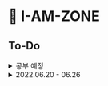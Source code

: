 # 📢 I-AM-ZONE

## To-Do

<details>
    <summary>공부 예정</summary>

### Git

-   #### WORKFLOW

    -   [ ] Centralized Workflow
    -   [ ] Feature Branch Workflow
    -   [x] Gitflow Workflow
    -   [ ] Forking Workflow

-   [ ] **Actions CI/CD**
-   [ ] **Commit Message Convetion**

### Typescript

### Package

#### TOOL

-   NPM
-   YARN

#### MANAGMENT

-   MONOREPO

</details>

<details>
    <summary>2022.06.20 - 06.26</summary>

##### To-Do

-   [x] **Git-flow** 공부하고 글로 정리하고 사용해보기
    -   [x] 📕 공부
    -   [x] ✍ 글 작성
    -   [x] 📆 실습
-   [x] **MonoRepo** 공부하고 글로 정리하고 사용해보기
    -   [x] 📕 공부
    -   [x] ✍ 글 작성
    -   [x] 📆 실습

##### 📖 Writing

-   [git flow 에 대하여](./git-flow/README.md)
-   [software version 작성법](./software-version/README.md)

</details>
